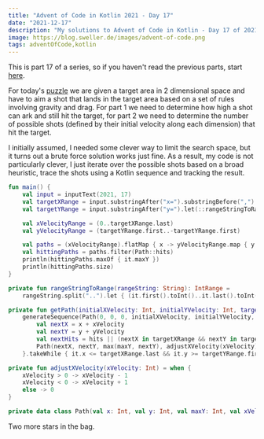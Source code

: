 ```yaml
---
title: "Advent of Code in Kotlin 2021 - Day 17"
date: "2021-12-17"
description: "My solutions to Advent of Code in Kotlin - Day 17 of 2021"
image: https://blog.sweller.de/images/advent-of-code.png
tags: adventOfCode,kotlin
---
```


This is part 17 of a series, so if you haven't read the previous parts, start [here](https://blog.sweller.de/posts/advent-of-code-2021-1).

For today's [puzzle](https://adventofcode.com/2021/day/17) we are given a target area in 2 dimensional space and have to aim a shot that lands in the target area based on a set of rules involving gravity and drag. For part 1 we need to determine how high a shot can ark and still hit the target, for part 2 we need to determine the number of possible shots (defined by their initial velocity along each dimension) that hit the target.

I initially assumed, I needed some clever way to limit the search space, but it turns out a brute force solution works just fine. As a result, my code is not particularly clever, I just iterate over the possible shots based on a broad heuristic, trace the shots using a Kotlin sequence and tracking the result.

```kotlin
fun main() {
    val input = inputText(2021, 17)
    val targetXRange = input.substringAfter("x=").substringBefore(",").let(::rangeStringToRange)
    val targetYRange = input.substringAfter("y=").let(::rangeStringToRange)

    val xVelocityRange = (0..targetXRange.last)
    val yVelocityRange = (targetYRange.first..-targetYRange.first)

    val paths = (xVelocityRange).flatMap { x -> yVelocityRange.map { y -> getPath(x,  y, targetXRange, targetYRange) } }
    val hittingPaths = paths.filter(Path::hits)
    println(hittingPaths.maxOf { it.maxY })
    println(hittingPaths.size)
}

private fun rangeStringToRange(rangeString: String): IntRange =
    rangeString.split("..").let { (it.first().toInt()..it.last().toInt()) }

private fun getPath(initialXVelocity: Int, initialYVelocity: Int, targetXRange: IntRange, targetYRange: IntRange): Path =
    generateSequence(Path(0, 0, 0, initialXVelocity, initialYVelocity, false)) { (x, y, maxY, xVelocity, yVelocity, hits) ->
        val nextX = x + xVelocity
        val nextY = y + yVelocity
        val nextHits = hits || (nextX in targetXRange && nextY in targetYRange)
        Path(nextX, nextY, max(maxY, nextY), adjustXVelocity(xVelocity), yVelocity - 1, nextHits, )
    }.takeWhile { it.x <= targetXRange.last && it.y >= targetYRange.first }.last()

private fun adjustXVelocity(xVelocity: Int) = when {
    xVelocity > 0 -> xVelocity - 1
    xVelocity < 0 -> xVelocity + 1
    else -> 0
}

private data class Path(val x: Int, val y: Int, val maxY: Int, val xVelocity: Int, val yVelocity: Int, val hits: Boolean)
```

Two more stars in the bag.
